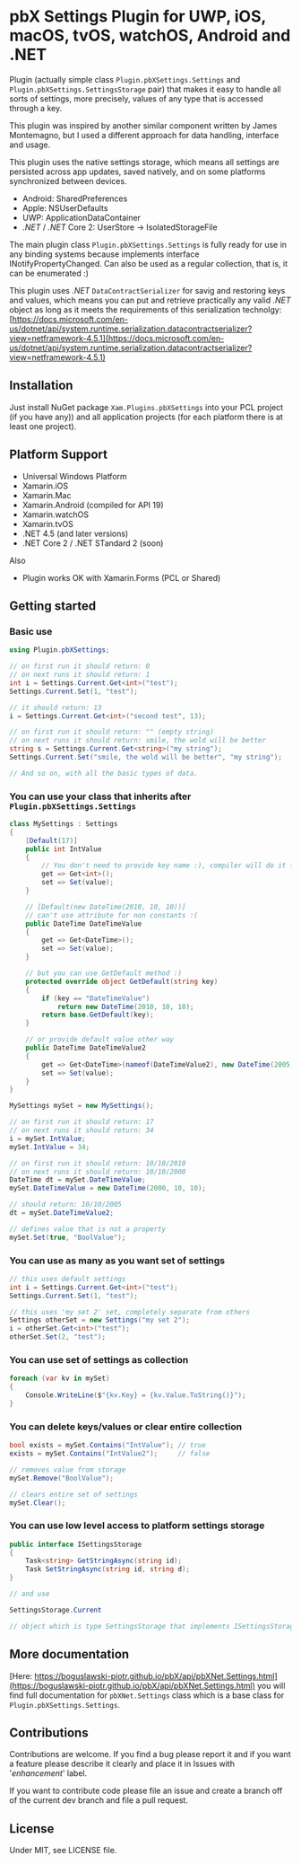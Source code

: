 # pbX Settings Plugin for UWP, iOS, macOS, tvOS, watchOS, Android and .NET

Plugin (actually simple class `Plugin.pbXSettings.Settings` and `Plugin.pbXSettings.SettingsStorage` pair) that makes it easy to handle all sorts of settings, more precisely, values of any type that is accessed through a key. 

This plugin was inspired by another similar component written by James Montemagno, but I used a different approach for data handling, interface and usage.

This plugin uses the native settings storage, which means all settings are persisted across app updates, saved natively, and on some platforms synchronized between devices.

- Android: SharedPreferences
- Apple: NSUserDefaults
- UWP: ApplicationDataContainer
- _.NET_ / _.NET_ Core 2: UserStore -> IsolatedStorageFile

The main plugin class `Plugin.pbXSettings.Settings` is fully ready for use in any binding systems because implements interface INotifyPropertyChanged. Can also be used as a regular collection, that is, it can be enumerated :)

This plugin uses _.NET_ `DataContractSerializer` for savig and restoring keys and values, which means you can put and retrieve practically any valid _.NET_ object as long as it meets the requirements of this serialization technolgy: [https://docs.microsoft.com/en-us/dotnet/api/system.runtime.serialization.datacontractserializer?view=netframework-4.5.1](https://docs.microsoft.com/en-us/dotnet/api/system.runtime.serialization.datacontractserializer?view=netframework-4.5.1)
	
## Installation

Just install NuGet package `Xam.Plugins.pbXSettings` into your PCL project (if you have any)) and all application projects (for each platform there is at least one project).

## Platform Support

- Universal Windows Platform
- Xamarin.iOS
- Xamarin.Mac
- Xamarin.Android (compiled for API 19)
- Xamarin.watchOS
- Xamarin.tvOS
- .NET 4.5 (and later versions)
- .NET Core 2 / .NET STandard 2 (soon)

Also
- Plugin works OK with Xamarin.Forms (PCL or Shared)

## Getting started

### Basic use

```csharp
using Plugin.pbXSettings;

// on first run it should return: 0
// on next runs it should return: 1
int i = Settings.Current.Get<int>("test");
Settings.Current.Set(1, "test");

// it should return: 13
i = Settings.Current.Get<int>("second test", 13);

// on first run it should return: "" (empty string)
// on next runs it should return: smile, the wold will be better 
string s = Settings.Current.Get<string>("my string");
Settings.Current.Set("smile, the wold will be better", "my string");

// And so on, with all the basic types of data.
```
### You can use your class that inherits after `Plugin.pbXSettings.Settings`

```csharp
class MySettings : Settings
{
	[Default(17)]
	public int IntValue
	{
		// You don't need to provide key name :), compiler will do it for you.
		get => Get<int>();
		set => Set(value);
	}

	// [Default(new DateTime(2010, 10, 10))] 
	// can't use attribute for non constants :(
	public DateTime DateTimeValue
	{
		get => Get<DateTime>();
		set => Set(value);
	}

	// but you can use GetDefault method :)
	protected override object GetDefault(string key)
	{
		if (key == "DateTimeValue")
			return new DateTime(2010, 10, 10);
		return base.GetDefault(key);
	}

	// or provide default value other way
	public DateTime DateTimeValue2
	{
		get => Get<DateTime>(nameof(DateTimeValue2), new DateTime(2005, 10, 10));
		set => Set(value);
	}
}

MySettings mySet = new MySettings();

// on first run it should return: 17
// on next runs it should return: 34
i = mySet.IntValue;
mySet.IntValue = 34;

// on first run it should return: 10/10/2010
// on next runs it should return: 10/10/2000
DateTime dt = mySet.DateTimeValue;
mySet.DateTimeValue = new DateTime(2000, 10, 10);

// should return: 10/10/2005
dt = mySet.DateTimeValue2;

// defines value that is not a property
mySet.Set(true, "BoolValue");
```

### You can use as many as you want set of settings

```csharp
// this uses default settings
int i = Settings.Current.Get<int>("test");
Settings.Current.Set(1, "test");

// this uses 'my set 2' set, completely separate from others
Settings otherSet = new Settings("my set 2");
i = otherSet.Get<int>("test");
otherSet.Set(2, "test");
```
### You can use set of settings as collection

```csharp
foreach (var kv in mySet)
{
	Console.WriteLine($"{kv.Key} = {kv.Value.ToString()}");
}
```

### You can delete keys/values or clear entire collection

```csharp
bool exists = mySet.Contains("IntValue"); // true
exists = mySet.Contains("IntValue2");     // false

// removes value from storage
mySet.Remove("BoolValue");

// clears entire set of settings
mySet.Clear();
```

### You can use low level access to platform settings storage

```csharp
public interface ISettingsStorage
{
	Task<string> GetStringAsync(string id);
	Task SetStringAsync(string id, string d);
}

// and use

SettingsStorage.Current

// object which is type SettingsStorage that implements ISettingsStorage

```

## More documentation

[Here: https://boguslawski-piotr.github.io/pbX/api/pbXNet.Settings.html](https://boguslawski-piotr.github.io/pbX/api/pbXNet.Settings.html) you will find full documentation for `pbXNet.Settings` class which is a base class for `Plugin.pbXSettings.Settings`.

## Contributions

Contributions are welcome. If you find a bug please report it and if you want a feature please describe it clearly and place it in Issues with '_enhancement_' label.

If you want to contribute code please file an issue and create a branch off of the current dev branch and file a pull request.

## License

Under MIT, see LICENSE file.